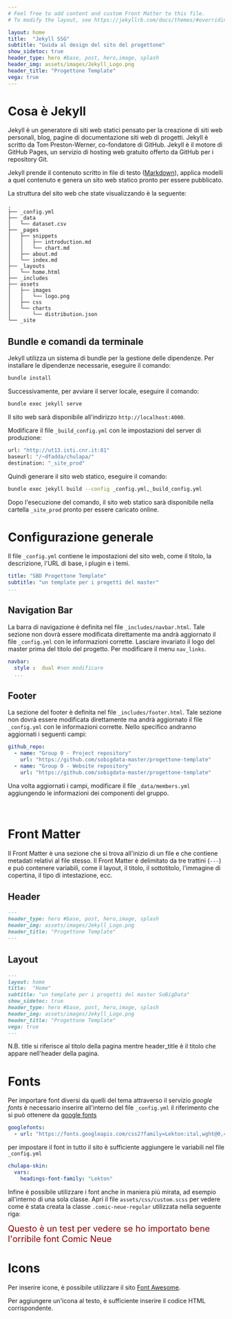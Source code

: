 ```yaml
---
# Feel free to add content and custom Front Matter to this file.
# To modify the layout, see https://jekyllrb.com/docs/themes/#overriding-theme-defaults

layout: home
title:  "Jekyll SSG"
subtitle: "Guida al design del sito del progettone"
show_sidetoc: true
header_type: hero #base, post, hero,image, splash
header_img: assets/images/Jekyll_Logo.png
header_title: "Progettone Template"
vega: true
---
```



# Cosa è Jekyll

Jekyll è un generatore di siti web statici pensato per la creazione di siti web personali, blog, pagine di documentazione siti web di progetti. Jekyll è scritto da Tom Preston-Werner, co-fondatore di GitHub. Jekyll è il motore di GitHub Pages, un servizio di hosting web gratuito offerto da GitHub per i repository Git.

Jekyll prende il contenuto scritto in file di testo ([Markdown]({{site.baseurl}}/markdown/)), applica modelli a quel contenuto e genera un sito web statico pronto per essere pubblicato.  

La struttura del sito web che state visualizzando è la seguente:

```plaintext
.
├── _config.yml
├── _data
│   └── dataset.csv
├── _pages
│   ├── snippets
│   │   ├── introduction.md
│   │   └── chart.md
│   ├── about.md
│   └── index.md
├── _layouts
│   └── home.html
├── _includes
├── assets
│   ├── images
│   │   └── logo.png
│   ├── css
│   └── charts
│       └── distribution.json
└── _site

``` 

## Bundle e comandi da terminale

Jekyll utilizza un sistema di bundle per la gestione delle dipendenze. Per installare le dipendenze necessarie, eseguire il comando:

```bash
bundle install
```
Successivamente, per avviare il server locale, eseguire il comando:

```bash
bundle exec jekyll serve
```

Il sito web sarà disponibile all'indirizzo `http://localhost:4000`.

Modificare il file `_build_config.yml` con le impostazioni del server di produzione:

```bash
url: "http://ut13.isti.cnr.it:81"
baseurl: "/~dfadda/chulapa/"
destination: "_site_prod"
```

Quindi generare il sito web statico, eseguire il comando:

```bash
bundle exec jekyll build --config _config.yml,_build_config.yml
```

Dopo l'esecuzione del comando, il sito web statico sarà disponibile nella cartella `_site_prod` pronto per essere caricato online.


# Configurazione generale

Il file `_config.yml` contiene le impostazioni del sito web, come il titolo, la descrizione, l'URL di base, i plugin e i temi. 


```yaml
title: "SBD Progettone Template"
subtitle: "un template per i progetti del master"
...
```

## Navigation Bar

La barra di navigazione è definita nel file `_includes/navbar.html`. 
Tale sezione non dovrà essere modificata direttamente ma andrà aggiornato il file `_config.yml` con le informazioni corrette. 
Lasciare invariato il logo del master prima del titolo del progetto.
Per modificare il menu `nav_links`.

```yaml
navbar:
  style :  dual #non modificare
  ...
```
## Footer

La sezione del footer è definita nel file `_includes/footer.html`. Tale sezione non dovrà essere modificata direttamente ma andrà aggiornato il file `_config.yml` con le informazioni corrette.
Nello specifico andranno aggiornati i seguenti campi:
```yaml
github_repo:
  - name: "Group 0 - Project repository"
    url: "https://github.com/sobigdata-master/progettone-template"
  - name: "Group 0 - Website repository"
    url: "https://github.com/sobigdata-master/progettone-template"
```
Una volta aggiornati i campi, modificare il file `_data/members.yml` aggiungendo le informazioni dei componenti del gruppo.

<br>

# Front Matter

Il Front Matter è una sezione che si trova all'inizio di un file e che contiene metadati relativi al file stesso. Il Front Matter è delimitato da tre trattini (`---`) e può contenere variabili, come il layout, il titolo, il sottotitolo, l'immagine di copertina, il tipo di intestazione, ecc.

## Header

```markdown
---
header_type: hero #base, post, hero,image, splash
header_img: assets/images/Jekyll_Logo.png
header_title: "Progettone Template"
---
```

## Layout

```markdown
---
layout: home
title:  "Home"
subtitle: "un template per i progetti del master SoBigData"
show_sidetoc: true
header_type: hero #base, post, hero,image, splash
header_img: assets/images/Jekyll_Logo.png
header_title: "Progettone Template"
vega: true
---
```

N.B. title si riferisce al titolo della pagina mentre header_title è il titolo che appare nell'header della pagina.

# Fonts

Per importare font diversi da quelli del tema attraverso il servizio _google fonts_ è necessario inserire all'interno del file `_config.yml` il riferimento che si può ottenere 
da [google fonts](https://fonts.google.com/?classification=Monospace)
```yaml
googlefonts:
  - url: "https://fonts.googleapis.com/css2?family=Lekton:ital,wght@0,400;0,700;1,400&display=swap"
```
per impostare il font in tutto il sito è sufficiente aggiungere le variabili nel file `_config.yml`
```yaml
chulapa-skin:
  vars:
    headings-font-family: "Lekton"
```
Infine è possibile utilizzare i font anche in maniera più mirata, ad esempio all'interno di una sola classe. 
Apri il file `assets/css/custom.scss` per vedere come è stata creata la classe `.comic-neue-regular` utilizzata nella seguente riga:

<div class="comic-neue-regular" style="font-size: 20px; color:darkred">Questo è un test per vedere se ho importato bene l'orribile font <span class="comic-neue-bold">Comic Neue</span></div>

# Icons

Per inserire icone, è possibile utilizzare il sito [Font Awesome](https://fontawesome.com/search).

<i class="fa-solid fa-pen-nib"></i> Per aggiungere un'icona al testo, è sufficiente inserire il codice HTML corrispondente.